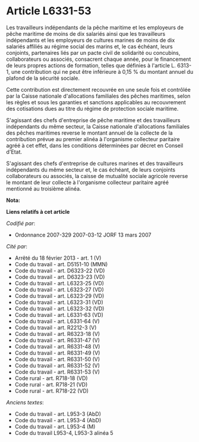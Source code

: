 # Article L6331-53

Les travailleurs indépendants de la pêche maritime et les employeurs de pêche maritime de moins de dix salariés ainsi que les
travailleurs indépendants et les employeurs de cultures marines de moins de dix salariés affiliés au régime social des marins
et, le cas échéant, leurs conjoints, partenaires liés par un pacte civil de solidarité ou concubins, collaborateurs ou
associés, consacrent chaque année, pour le financement de leurs propres actions de formation, telles que définies à l'article
L. 6313-1, une contribution qui ne peut être inférieure à 0,15 % du montant annuel du plafond de la sécurité sociale.

Cette contribution est directement recouvrée en une seule fois et contrôlée par la Caisse nationale d'allocations familiales
des pêches maritimes, selon les règles et sous les garanties et sanctions applicables au recouvrement des cotisations dues au
titre du régime de protection sociale maritime.

S'agissant des chefs d'entreprise de pêche maritime et des travailleurs indépendants du même secteur, la Caisse nationale
d'allocations familiales des pêches maritimes reverse le montant annuel de la collecte de la contribution prévue au premier
alinéa à l'organisme collecteur paritaire agréé à cet effet, dans les conditions déterminées par décret en Conseil d'Etat.

S'agissant des chefs d'entreprise de cultures marines et des travailleurs indépendants du même secteur et, le cas échéant, de
leurs conjoints collaborateurs ou associés, la caisse de mutualité sociale agricole reverse le montant de leur collecte à
l'organisme collecteur paritaire agréé mentionné au troisième alinéa.

**Nota:**



**Liens relatifs à cet article**

_Codifié par_:

  - Ordonnance 2007-329 2007-03-12 JORF 13 mars 2007

_Cité par_:

  - Arrêté du 18 février 2013 - art. 1 (V)
  - Code du travail - art. D5151-10 (MMN)
  - Code du travail - art. D6323-22 (VD)
  - Code du travail - art. D6323-23 (VD)
  - Code du travail - art. L6323-25 (VD)
  - Code du travail - art. L6323-27 (VD)
  - Code du travail - art. L6323-29 (VD)
  - Code du travail - art. L6323-31 (VD)
  - Code du travail - art. L6323-32 (VD)
  - Code du travail - art. L6331-63 (VD)
  - Code du travail - art. L6331-64 (V)
  - Code du travail - art. R2212-3 (V)
  - Code du travail - art. R6323-18 (V)
  - Code du travail - art. R6331-47 (V)
  - Code du travail - art. R6331-48 (V)
  - Code du travail - art. R6331-49 (V)
  - Code du travail - art. R6331-50 (V)
  - Code du travail - art. R6331-52 (V)
  - Code du travail - art. R6331-53 (V)
  - Code rural - art. R718-18 (VD)
  - Code rural - art. R718-21 (VD)
  - Code rural - art. R718-22 (VD)

_Anciens textes_:

  - Code du travail - art. L953-3 (AbD)
  - Code du travail - art. L953-4 (AbD)
  - Code du travail - art. L953-4 (M)
  - Code du travail L953-4, L953-3 alinéa 5

